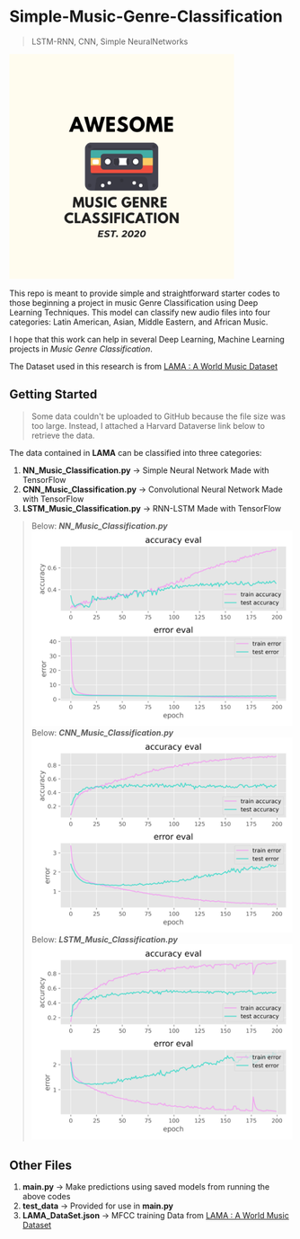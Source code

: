 # Simple-Music-Genre-Classification
> LSTM-RNN, CNN, Simple NeuralNetworks

<p align="left">
<img src="/readme_images/AwesomeLogo.png" alt="MusicGenreClassification" width="400">
</p>

This repo is meant to provide simple and straightforward starter codes to those beginning a project in music Genre Classification using Deep Learning Techniques. This model can classify new audio files into four categories: Latin American, Asian, Middle Eastern, and African Music.

I hope that this work can help in several Deep Learning, Machine Learning projects in *Music Genre Classification*. 

The Dataset used in this research is from [LAMA : A World Music Dataset](https://github.com/brucewlee/LAMA-Music-Genre-Dataset)

## Getting Started
> Some data couldn't be uploaded to GitHub because the file size was too large. Instead, I attached a Harvard Dataverse link below to retrieve the data.

The data contained in **LAMA** can be classified into three categories: 
1. **NN_Music_Classification.py** -> Simple Neural Network Made with TensorFlow
2. **CNN_Music_Classification.py** -> Convolutional Neural Network Made with TensorFlow
3. **LSTM_Music_Classification.py** -> RNN-LSTM Made with TensorFlow

> Below: ***NN_Music_Classification.py***
![Image of SNN](/readme_images/Simple_NN_Music_Classification.png)
> Below: ***CNN_Music_Classification.py***
![Image of SNN](/readme_images/CNN_Music_Classification.png)
> Below: ***LSTM_Music_Classification.py***
![Image of SNN](/readme_images/LSTM_Music_Classification.png)

## Other Files
1. **main.py** -> Make predictions using saved models from running the above codes
2. **test_data** -> Provided for use in **main.py** 
3. **LAMA_DataSet.json** -> MFCC training Data from [LAMA : A World Music Dataset](https://github.com/brucewlee/LAMA-Music-Genre-Dataset)

